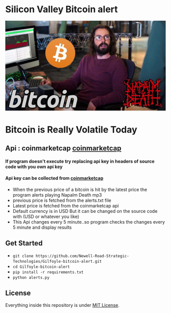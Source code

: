 
# Silicon Valley Bitcoin alert
<img src="gilfoyle.jpg"  title="silicon valley bitcoin alert">

# Bitcoin is Really Volatile Today

## Api : coinmarketcap <a href="https://coinmarketcap.com/api/documentation/v1/#">coinmarketcap</a>

#### If program doesn't execute try replacing api key in headers of source code with you own api key 

#### Api key can be collected from <a href="https://coinmarketcap.com/api/documentation/v1/#">coinmarketcap</a>

<ul>

  <li>When the previous price of a bitcoin is hit by the latest price the  program alerts playing Napalm Death mp3</li>
  <li>previous price is fetched from the alerts.txt file</li>
  <li>Latest price is fetched from the coinmarketcap api </li>
  <li>Default currency is in USD But it can be changed on the source code with (USD or whatever you like)</li>
  <li>This Api changes every 5 minute..so program checks the changes every 5 minute and display results</li>

</ul>
 
## Get Started

- `git clone https://github.com/Newell-Road-Strategic-Technologies/Gilfoyle-bitcoin-alert.git`
- `cd Gilfoyle-bitcoin-alert`
- `pip install -r requirements.txt` 
- `python alerts.py`

## License

Everything inside this repository is under [MIT License](https://raw.githubusercontent.com/Newell-Road-Strategic-Technologies/Gilfoyle-bitcoin-alert/master/LICENSE).
